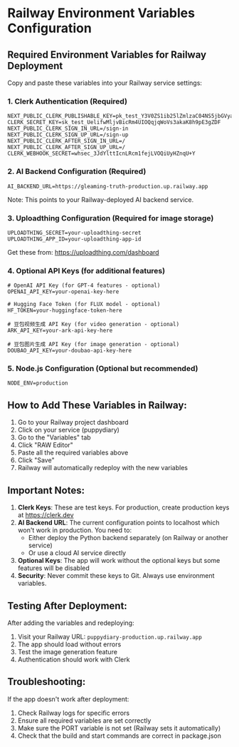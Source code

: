 # Railway Environment Variables Configuration

## Required Environment Variables for Railway Deployment

Copy and paste these variables into your Railway service settings:

### 1. Clerk Authentication (Required)
```
NEXT_PUBLIC_CLERK_PUBLISHABLE_KEY=pk_test_Y3V0ZS1ib25lZmlzaC04NS5jbGVyay5hY2NvdW50cy5kZXYk
CLERK_SECRET_KEY=sk_test_UelifwMljvBicRm4UIOQqjqWoVs3akaK8h9pE3gZDF
NEXT_PUBLIC_CLERK_SIGN_IN_URL=/sign-in
NEXT_PUBLIC_CLERK_SIGN_UP_URL=/sign-up
NEXT_PUBLIC_CLERK_AFTER_SIGN_IN_URL=/
NEXT_PUBLIC_CLERK_AFTER_SIGN_UP_URL=/
CLERK_WEBHOOK_SECRET=whsec_3JdYlttIcnLRcm1fejLVOQiUyHZnqU+Y
```

### 2. AI Backend Configuration (Required)
```
AI_BACKEND_URL=https://gleaming-truth-production.up.railway.app
```
Note: This points to your Railway-deployed AI backend service.

### 3. Uploadthing Configuration (Required for image storage)
```
UPLOADTHING_SECRET=your-uploadthing-secret
UPLOADTHING_APP_ID=your-uploadthing-app-id
```
Get these from: https://uploadthing.com/dashboard

### 4. Optional API Keys (for additional features)
```
# OpenAI API Key (for GPT-4 features - optional)
OPENAI_API_KEY=your-openai-key-here

# Hugging Face Token (for FLUX model - optional)
HF_TOKEN=your-huggingface-token-here

# 豆包视频生成 API Key (for video generation - optional)
ARK_API_KEY=your-ark-api-key-here

# 豆包图片生成 API Key (for image generation - optional)
DOUBAO_API_KEY=your-doubao-api-key-here
```

### 5. Node.js Configuration (Optional but recommended)
```
NODE_ENV=production
```

## How to Add These Variables in Railway:

1. Go to your Railway project dashboard
2. Click on your service (puppydiary)
3. Go to the "Variables" tab
4. Click "RAW Editor"
5. Paste all the required variables above
6. Click "Save" 
7. Railway will automatically redeploy with the new variables

## Important Notes:

1. **Clerk Keys**: These are test keys. For production, create production keys at https://clerk.dev
2. **AI Backend URL**: The current configuration points to localhost which won't work in production. You need to:
   - Either deploy the Python backend separately (on Railway or another service)
   - Or use a cloud AI service directly
3. **Optional Keys**: The app will work without the optional keys but some features will be disabled
4. **Security**: Never commit these keys to Git. Always use environment variables.

## Testing After Deployment:

After adding the variables and redeploying:
1. Visit your Railway URL: `puppydiary-production.up.railway.app`
2. The app should load without errors
3. Test the image generation feature
4. Authentication should work with Clerk

## Troubleshooting:

If the app doesn't work after deployment:
1. Check Railway logs for specific errors
2. Ensure all required variables are set correctly
3. Make sure the PORT variable is not set (Railway sets it automatically)
4. Check that the build and start commands are correct in package.json